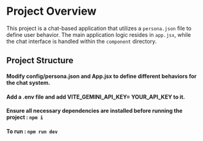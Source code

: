 # Project Overview
This project is a chat-based application that utilizes a `persona.json` file to define user behavior. The main application logic resides in `app.jsx`, while the chat interface is handled within the `component` directory.

## Project Structure
#### Modify config/persona.json and App.jsx to define different behaviors for the chat system.
#### Add a .env file and add VITE_GEMINI_API_KEY= YOUR_API_KEY to it.

#### Ensure all necessary dependencies are installed before running the project : ``` npm i ```
#### To run : ```npm run dev```